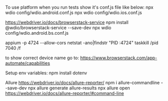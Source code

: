 To use platform when you run tests show it's conf.js file like below:
npx wdio config/wdio.android.conf.js
npx wdio config/wdio.ios.conf.js

https://webdriver.io/docs/browserstack-service
npm install @wdio/browserstack-service --save-dev
npx wdio config/wdio.android.bs.conf.js

appium -p 4724 --allow-cors
netstat -ano|findstr "PID :4724"
taskkill /pid 7040 /f

to show correct device name go to: https://www.browserstack.com/app-automate/capabilities

Setup env variables:
npm install dotenv

Allure
https://webdriver.io/docs/allure-reporter/
npm i allure-commandline --save-dev
npx allure generate allure-results
npx allure open
https://webdriver.io/docs/allure-reporter/#command-line
